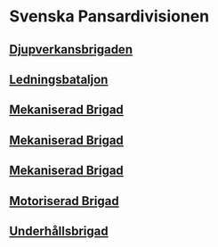 # Svenska Pansardivisionen

## [Djupverkansbrigaden](/Brigader/Djupverkansbrigaden.md)

## [Ledningsbataljon](/Bataljoner/Ledningsbataljon%20(pansar).md)

## [Mekaniserad Brigad](/Brigader/mekbrig.md)

## [Mekaniserad Brigad](/Brigader/mekbrig.md)

## [Mekaniserad Brigad](/Brigader/mekbrig.md)

## [Motoriserad Brigad](/Brigader/motbrig.md)

## [Underhållsbrigad](/Brigader/Underhållsbrigad%20(pansar).md)
